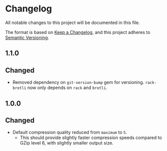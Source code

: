 # Changelog
All notable changes to this project will be documented in this file.

The format is based on [Keep a Changelog](https://keepachangelog.com/en/1.0.0/),
and this project adheres to [Semantic Versioning](https://semver.org/spec/v2.0.0.html).

## 1.1.0
## Changed
- Removed dependency on `git-version-bump` gem for versioning. `rack-brotli` now only depends on `rack` and `brotli`.

## 1.0.0
## Changed
- Default compression quality reduced from `maximum` to `5`.
  - This should provide slightly faster compression speeds compared to GZip level 6, with slightly smaller output size.

